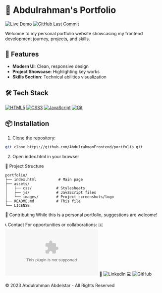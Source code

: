 # 🌟 Abdulrahman's Portfolio 

[![Live Demo](https://img.shields.io/badge/View-Live_Site-brightgreen)](https://abdulrahmanfrontend.github.io)
[![GitHub Last Commit](https://img.shields.io/github/last-commit/AbdulrahmanFrontend/portfolio)](https://github.com/AbdulrahmanFrontend/portfolio/commits/main)

Welcome to my personal portfolio website showcasing my frontend development journey, projects, and skills.

## 🚀 Features

- **Modern UI**: Clean, responsive design
- **Project Showcase**: Highlighting key works
- **Skills Section**: Technical abilities visualization

## 🛠 Tech Stack

[![HTML5](https://img.shields.io/badge/HTML5-E34F26?logo=html5&logoColor=white)](https://developer.mozilla.org/en-US/docs/Web/HTML)
[![CSS3](https://img.shields.io/badge/CSS3-1572B6?logo=css3&logoColor=white)](https://developer.mozilla.org/en-US/docs/Web/CSS)
[![JavaScript](https://img.shields.io/badge/JavaScript-F7DF1E?logo=javascript&logoColor=black)](https://developer.mozilla.org/en-US/docs/Web/JavaScript)
[![Git](https://img.shields.io/badge/Git-F05032?logo=git&logoColor=white)](https://git-scm.com/)

## 📦 Installation

1. Clone the repository:
```bash
git clone https://github.com/AbdulrahmanFrontend/portfolio.git
```
2. Open index.html in your browser

📂 Project Structure
```text
portfolio/
├── index.html          # Main page
├── assets/
│   ├── css/           # Stylesheets
│   ├── js/            # JavaScript files
│   └── images/        # Project screenshots/logo
├── README.md          # This file
└── LICENSE            
```

🤝 Contributing
While this is a personal portfolio, suggestions are welcome!

📞 Contact
For opportunities or collaborations:
✉️ ![abdulrahman.abdelstar@gmail.com](abdulrahman.abdelstar@gmail.com)
🔗 ![LinkedIn](www.linkedin.com/in/abdulrahman-abdelstar-935213371)
💻 ![GitHub](https://github.com/AbdulrahmanFrontend)

© 2023 Abdulrahman Abdelstar - All Rights Reserved